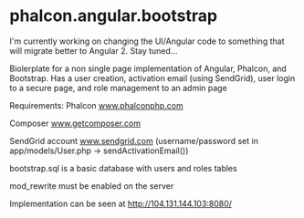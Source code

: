 # phalcon.angular.bootstrap

I'm currently working on changing the UI/Angular code to something that will migrate better to Angular 2.  Stay tuned...

Biolerplate for a non single page implementation of Angular, Phalcon, and Bootstrap.  Has a user creation, activation email (using SendGrid), user login to a secure page, and role management to an admin page

Requirements:
Phalcon www.phalconphp.com

Composer www.getcomposer.com

SendGrid account www.sendgrid.com
(username/password set in app/models/User.php -> sendActivationEmail())

bootstrap.sql is a basic database with users and roles tables

mod_rewrite must be enabled on the server

Implementation can be seen at http://104.131.144.103:8080/
